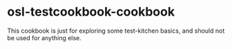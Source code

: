 # osl-testcookbook-cookbook

This cookbook is just for exploring some test-kitchen basics, and should not
be used for anything else.
